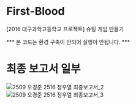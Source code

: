 # First-Blood
[2016 대구과학고등학교 프로젝트] 슈팅 게임 만들기

*** 본 코드는 환경 구축이 안되어 실행이 안됩니다. ***



# 최종 보고서 일부
![2509 오경준 2516 정우열 최종보고서_2](https://user-images.githubusercontent.com/76677980/189705323-4134a299-bd8e-41ee-9186-20541a1cd54a.png)
![2509 오경준 2516 정우열 최종보고서_3](https://user-images.githubusercontent.com/76677980/189705329-af913928-fef8-4970-9601-80420c2e6830.png)
